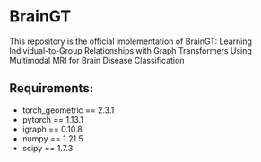 BrainGT
============
This repository is the official implementation of BrainGT: Learning Individual-to-Group Relationships with Graph Transformers Using Multimodal MRI for Brain Disease Classification
## Requirements:
* torch_geometric == 2.3.1
* pytorch == 1.13.1
* igraph == 0.10.8
* numpy == 1.21.5
* scipy == 1.7.3
